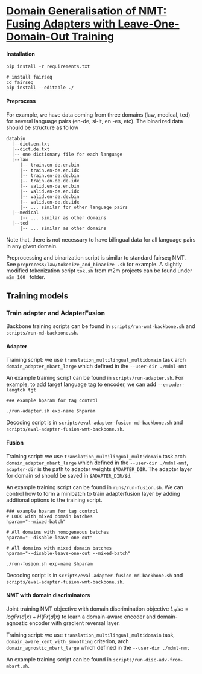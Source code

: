 # [Domain Generalisation of NMT: Fusing Adapters with Leave-One-Domain-Out Training](https://aclanthology.org/2022.findings-acl.49/)

#### Installation
```shell script
pip install -r requirements.txt

# install fairseq
cd fairseq
pip install --editable ./
```

#### Preprocess
For example, we have data coming from three domains (law, medical, ted) for several language pairs (en-de, sl-it, en
-es, etc). The binarized data should be structure as follow
```
databin
  |--dict.en.txt
  |--dict.de.txt
  |-- one dictionary file for each language
  |--law
     |-- train.en-de.en.bin
     |-- train.en-de.en.idx
     |-- train.en-de.de.bin
     |-- train.en-de.de.idx
     |-- valid.en-de.en.bin
     |-- valid.en-de.en.idx
     |-- valid.en-de.de.bin
     |-- valid.en-de.de.idx
     |-- ... similar for other language pairs
  |--medical
     |-- ... similar as other domains
  |--ted
     |-- ... similar as other domains
```
Note that, there is not necessary to have bilingual data for all language pairs in any given domain.  

Preprocessing and binarization script is similar to standard fairseq NMT. See `preprocess/law/tokenize_and_binarize
.sh` for example. A slightly modified tokenization script `tok.sh` from m2m projects can be found under `m2m_100
` folder.

## Training models
### Train adapter and AdapterFusion
Backbone training scripts can be found in `scripts/run-wmt-backbone.sh` and `scripts/run-md-backbone.sh`.
#### Adapter
Training script: we use `translation_multilingual_multidomain` task
arch `domain_adapter_mbart_large` which defined in the `--user-dir ./mdml-nmt`

An example training script can be found in `scripts/run-adapter.sh`. 
For example, to add target language tag to encoder, we can add `--encoder-langtok tgt`  
```shell script
### example hparam for tag control

./run-adapter.sh exp-name $hparam
```

Decoding script is in `scripts/eval-adapter-fusion-md-backbone.sh` and `scripts/eval-adapter-fusion-wmt-backbone.sh`.
#### Fusion
Training script: we use `translation_multilingual_multidomain` task
arch `domain_adapter_mbart_large` which defined in the `--user-dir ./mdml-nmt`, `adapter-dir` is the path to adapter weights `$ADAPTER_DIR`. The adapter layer for domain `$d` should be saved in `$ADAPTER_DIR/$d`.

An example training script can be found in `runs/run-fusion.sh`. We can control how to form a minibatch to train adapterfusion layer by adding addtional options to the training script.
```shell script
### example hparam for tag control
# LODO with mixed domain batches
hparam="--mixed-batch"

# All domains with homogeneous batches
hparam="--disable-leave-one-out"

# All domains with mixed domain batches
hparam="--disable-leave-one-out --mixed-batch"

./run-fusion.sh exp-name $hparam
```
Decoding script is in `scripts/eval-adapter-fusion-md-backbone.sh` and `scripts/eval-adapter-fusion-wmt-backbone.sh`.

#### NMT with domain discriminators
Joint training NMT objective with domain discrimination objective 
$L_disc = log Pr(d|x) + H(Pr(d|x)$
to learn a domain-aware encoder and domain-agnostic encoder with gradient reversal layer.

Training script: we use `translation_multilingual_multidomain` task, `domain_aware_xent_with_smoothing` criterion,
arch `domain_agnostic_mbart_large` which defined in the `--user-dir ./mdml-nmt`

An example training script can be found in `scripts/run-disc-adv-from-mbart.sh`.

